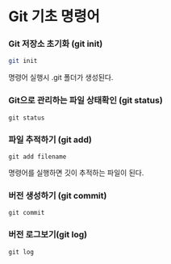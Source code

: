 # Git 기초 명령어

### Git 저장소 초기화 \(git init\)

```bash
git init
```

명령어 실행시 .git 폴더가 생성된다.

### Git으로 관리하는 파일 상태확인 \(git status\)

```text
git status
```

### 파일 추적하기 \(git add\)

```text
git add filename
```

명령어를 실행하면 깃이 추적하는 파일이 된다.

### 버전 생성하기 \(git commit\)

```text
git commit
```

### 버전 로그보기\(git log\)

```text
git log
```

